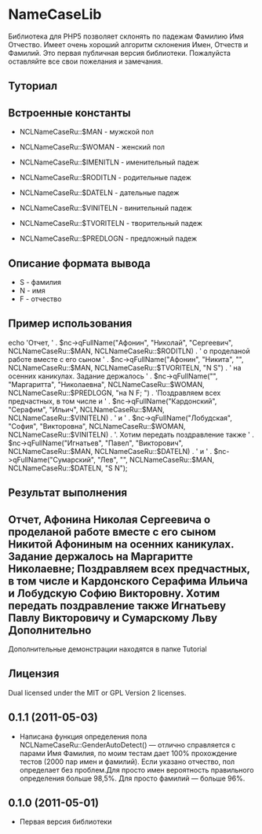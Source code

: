 # NameCaseLib
Библиотека для PHP5 позволяет склонять по падежам Фамилию Имя Отчество. Имеет очень хороший алгоритм склонения Имен, Отчеств и Фамилий. Это первая публичная версия библиотеки. Пожалуйста оставляйте все свои пожелания и замечания.
## Туториал
Встроенные константы
-----------
* NCLNameCaseRu::$MAN - мужской пол
* NCLNameCaseRu::$WOMAN - женский пол

* NCLNameCaseRu::$IMENITLN - именительный падеж
* NCLNameCaseRu::$RODITLN - родительные падеж
* NCLNameCaseRu::$DATELN - дательные падеж
* NCLNameCaseRu::$VINITELN - винительный падеж
* NCLNameCaseRu::$TVORITELN - творительный падеж
* NCLNameCaseRu::$PREDLOGN - предложный падеж
 

Описание формата вывода
-----------
* S - фамилия
* N - имя
* F - отчество


Пример использования
-----------

echo 'Отчет, ' .
 $nc->qFullName("Афонин", "Николай", "Сергеевич", NCLNameCaseRu::$MAN, NCLNameCaseRu::$RODITLN)
 . ' о проделаной работе вместе с его сыном ' .
 $nc->qFullName("Афонин", "Никита", "", NCLNameCaseRu::$MAN, NCLNameCaseRu::$TVORITELN, "N S") .
 ' на осенних каникулах. Задание держалось ' .
 $nc->qFullName("", "Маргаритта", "Николаевна", NCLNameCaseRu::$WOMAN, NCLNameCaseRu::$PREDLOGN, "на N F; ") .
 'Поздравляем всех предчастных, в том числе и ' .
 $nc->qFullName("Кардонский", "Серафим", "Ильич", NCLNameCaseRu::$MAN, NCLNameCaseRu::$VINITELN) . ' и ' .
 $nc->qFullName("Лобудская", "София", "Викторовна", NCLNameCaseRu::$WOMAN, NCLNameCaseRu::$VINITELN) .
 '. Хотим передать поздравление также ' .
 $nc->qFullName("Игнатьев", "Павел", "Викторович", NCLNameCaseRu::$MAN, NCLNameCaseRu::$DATELN) . ' и ' .
 $nc->qFullName("Сумарский", "Лев", "", NCLNameCaseRu::$MAN, NCLNameCaseRu::$DATELN, "S N");


Результат выполнения
-----------
Отчет, Афонина Николая Сергеевича о проделаной работе вместе с его сыном Никитой Афониным на осенних каникулах. Задание держалось на Маргаритте Николаевне; Поздравляем всех предчастных, в том числе и Кардонского Серафима Ильича и Лобудскую Софию Викторовну. Хотим передать поздравление также Игнатьеву Павлу Викторовичу и Сумарскому Льву
Дополнительно
-----------
Дополнительные демонстрации находятся в папке Tutorial

Лицензия
-----------
Dual licensed under the MIT or GPL Version 2 licenses.

## 0.1.1 (2011-05-03)
- Написана функция определения пола NCLNameCaseRu::GenderAutoDetect() — отлично справляется с парами Имя Фамилия, по моим тестам дает 100% прохождение тестов (2000 пар имен и фамилий). Если указано отчество, пол определает без проблем.Для просто имен вероятность правильного определения больше 98,5%. Для просто фамилий — больше 96%.

## 0.1.0 (2011-05-01)
- Первая версия библиотеки
